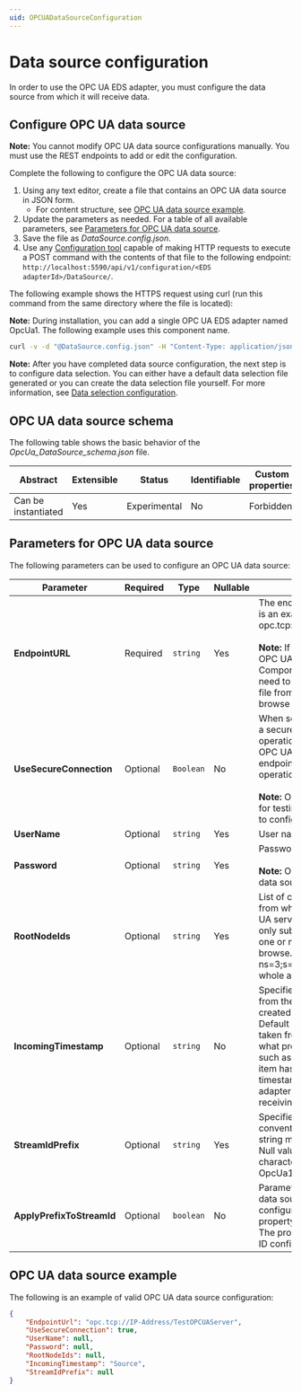 ```yaml
---
uid: OPCUADataSourceConfiguration
---
```


# Data source configuration

In order to use the OPC UA EDS adapter, you must configure the data source from which it will receive data.

## Configure OPC UA data source

**Note:** You cannot modify OPC UA data source configurations manually. You must use the REST endpoints to add or edit the configuration.

Complete the following to configure the OPC UA data source:

1. Using any text editor, create a file that contains an OPC UA data source in JSON form.
    - For content structure, see [OPC UA data source example](#opc-ua-data-source-example).
2. Update the parameters as needed. For a table of all available parameters, see [Parameters for OPC UA data source](#parameters-for-opc-ua-data-source).
3. Save the file as _DataSource.config.json_.
4. Use any [Configuration tool](xref:ConfigurationTools) capable of making HTTP requests to execute a POST command with the contents of that file to the following endpoint: `http://localhost:5590/api/v1/configuration/<EDS adapterId>/DataSource/`. 

The following example shows the HTTPS request using curl (run this command from the same directory where the file is located):

**Note:** During installation, you can add a single OPC UA EDS adapter named OpcUa1. The following example uses this component name.

```bash
curl -v -d "@DataSource.config.json" -H "Content-Type: application/json" "http://localhost:5590/api/v1/configuration/OpcUa1/DataSource"
```
**Note:** After you have completed data source configuration, the next step is to configure data selection. You can either have a default data selection file generated or you can create the data selection file yourself. For more information, see [Data selection configuration](xref:OPCUADataSelectionConfiguration).

## OPC UA data source schema

The following table shows the basic behavior of the _OpcUa_DataSource_schema.json_ file.

| Abstract            | Extensible | Status       | Identifiable | Custom properties | Additional properties |
| ------------------- | ---------- | ------------ | ------------ | ----------------- | --------------------- |
| Can be instantiated | Yes        | Experimental | No           | Forbidden         | Forbidden             |

## Parameters for OPC UA data source

The following parameters can be used to configure an OPC UA data source:

| Parameter | Required | Type | Nullable | Description |
|-----------|----------|------|----------|-------------|
| **EndpointURL** | Required | `string` | Yes | The endpoint URL of the OPC UA server. The following is an example of the URL format: opc.tcp://OPCServerHost:Port/OpcUa/SimulationServer<br><br>**Note:** If you change the EndpointURL on a configured OPC UA EDS adapter that has ComponentID_DataSelection.json file exported, you need to remove the _ComponentID_DataSelection.json_ file from the configuration directory to trigger a new browse (export).|
| **UseSecureConnection**|Optional | `Boolean` | No | When set to true, the OPC UA EDS adapter connects to a secure endpoint using OPC UA certificate exchange operation. The default is true. When set to false, the OPC UA EDS adapter connects to an unsecured endpoint of the server and certificate exchange operation is not required.<br><br>**Note:** OSIsoft recommends setting this option to false for testing purposes only. For more information on how to configure security, see [Adapter security](xref:OPCUAAdapterSecurityConfiguration).|
| **UserName** | Optional | `string` | Yes | User name for accessing the OPC UA server. |
| **Password** | Optional | `string` | Yes | Password for accessing the OPC UA server.<br><br>**Note:** OSIsoft recommends using REST to configure the data source when the password must be specified.|
| **RootNodeIds** | Optional | `string` | Yes |List of comma-separated NodeIds of those objects from which the OPC UA EDS adapter browses the OPC UA server address space. This option allows selecting only subsets of the OPC UA address by explicitly listing one or more NodeIds which are used to start the initial browse. For example: ns=5;s=85/0:Simulation, ns=3;s=DataItems. If not specified, it means that the whole address space will be browsed.|
| **IncomingTimestamp**	| Optional | `string` | No | Specifies whether the incoming timestamp is taken from the source, from the OPC UA server, or should be created by the OPC UA EDS adapter instance. **Source** - Default and recommended setting. The timestamp is taken from the source timestamp field. The source is what provides data for the item to the OPC UA server, such as a field device. **Server** - In case the OPC UA item has an invalid source timestamp field, the Server timestamp can be used. **Connector** - The OPC UA EDS adapter generates a timestamp for the item upon receiving it from the OPC UA server.|
| **StreamIdPrefix** | Optional | `string` | Yes | Specifies what prefix is used for Stream IDs. Naming convention is StreamIdPrefixNodeId. **Note:** An empty string means no prefix will be added to the Stream IDs. Null value means ComponentID followed by dot character will be added to the stream IDs (for example, OpcUa1.NodeId).|
| **ApplyPrefixToStreamId** | Optional          | `boolean` | No | Parameter applied to all data items collected from the data source that have custom stream ID configured. If configured, the adapter will apply the StreamIdPrefix property to all the streams with custom ID configured. The property does not affect any streams with default ID configured|


## OPC UA data source example

The following is an example of valid OPC UA data source configuration:

```json
{
    "EndpointUrl": "opc.tcp://IP-Address/TestOPCUAServer",
    "UseSecureConnection": true,
    "UserName": null,
    "Password": null,
    "RootNodeIds": null,
    "IncomingTimestamp": "Source",
    "StreamIdPrefix": null
}
```
